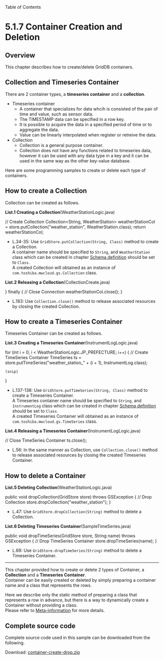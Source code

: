 Table of Contents

5.1.7 Container Creation and Deletion
=====================================

Overview
--------

This chapter describes how to create/delete GridDB containers.

  

Collection and Timeseries Container
-----------------------------------

There are 2 container types, a **timeseries container** and a **collection**.

*   Timeseries container
    *   A container that specializes for data whcih is consisted of the pair of time and value, such as sensor data.
    *   The TIMESTAMP data can be specified in a row key.
    *   It is possible to acquire the data in a specified period of time or to aggregate the data.
    *   Value can be linearly interpolated when register or retreive the data.
*   Collection
    *   Collection is a general purpose container.
    *   Collection does not have any functions related to timeseries data, however it can be used with any data type in a key and it can be used in the same way as the other key-value database.

Here are some programming samples to create or delete each type of containers.

  

How to create a Collection
--------------------------

Collection can be created as follows.

**List.1 Creating a Collection**(WeatherStationLogic.java)

// Create Collection
Collection<String, WeatherStation> weatherStationCol =
        store.putCollection("weather_station", WeatherStation.class);
return weatherStationCol;

*   L.34-35: Use `GridStore.putCollection(String, Class)` method to create a Collection.  
    A container name should be specified to `String`, and `WeatherStation` class which can be created in chapter [Schema definition](5-1-6_container-schema.php) should be set to `Class`.  
    A created Collection will obtained as an instance of `com.toshiba.mwcloud.gs.Collection` class.

  

**List.2 Releasing a Collection**(CollectionCreate.java)

} finally {
    // Close Connection
    weatherStationCol.close();
}

*   L.183: Use `Collection.close()` method to release associated resources by closing the created Collection.

  

How to create a Timeseries Container
------------------------------------

Timeseries Container can be created as follows.

**List.3 Creating a Timeseries Container**(InstrumentLogLogic.java)

for (int i = 0; i < WeatherStationLogic.JP_PREFECTURE; i++) {
    // Create TimeSeries Container
    TimeSeries<InstrumentLog> ts =
            store.putTimeSeries("weather\_station\_" + (i + 1), InstrumentLog.class);

    (snip)
}

*   L.137-138: Use `GridStore.putTimeSeries(String, Class)` method to create a Timeseries Container.  
    A Timeseries container name should be specified to `String`, and `InstrumentLog` class which can be created in chapter [Schema definition](5-1-6_container-schema.php) should be set to `Class`.  
    A created Timeseries Container will obtained as an instance of `com.toshiba.mwcloud.gs.TimeSeries` class.

  
**List.4 Releasing a Timeseries Container**(InstrumentLogLogic.java)

// Close TimeSeries Container
ts.close();

*   L.56: In the same manner as Collection, use `Collection.close()` method to release associated resources by closing the created Timeseries Container.

  

How to delete a Container
-------------------------

**List.5 Deleting Collection**(WeatherStationLogic.java)

public void dropCollection(GridStore store) throws GSException {
    // Drop Collection
    store.dropCollection("weather_station");
}

*   L.47: Use `GridStore.dropCollection(String)` method to delete a Collection.

  

**List.6 Deleting Timeseries Container**(SampleTimeSeries.java)

public void dropTimeSeries(GridStore store, String name) throws GSException {
    // Drop TimeSeries Container
    store.dropTimeSeries(name);
}

*   L.69: Use `GridStore.dropTimeSeries(String)` method to delete a Timeseries Container.

* * *

This chapter provided how to create or delete 2 types of Container, a **Collection** and a **Timeseries Container**.  
Container can be easily created or deleted by simply preparing a container name and a class that represents the rows.

Here we describe only the static method of preparing a class that represents a row in advance, but there is a way to dynamically create a Container without providing a class.  
Please refer to [Meta-information](5-1-22_metainfo.php) for more details.

  

Complete source code
--------------------

Complete source code used in this sample can be downloaded from the following.

Download: [container-create-drop.zip](img/container-create-drop.zip)
